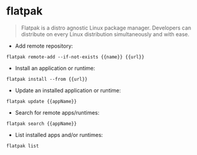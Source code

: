 
# flatpak

> Flatpak is a distro agnostic Linux package manager. Developers can distribute on every Linux distribution simultaneously and with ease.

- Add remote repository:

`flatpak remote-add --if-not-exists {{name}} {{url}}`

- Install an application or runtime:

`flatpak install --from {{url}}`

- Update an installed application or runtime:

`flatpak update {{appName}}`

- Search for remote apps/runtimes:

`flatpak search {{appName}}`

- List installed apps and/or runtimes:

`flatpak list`
